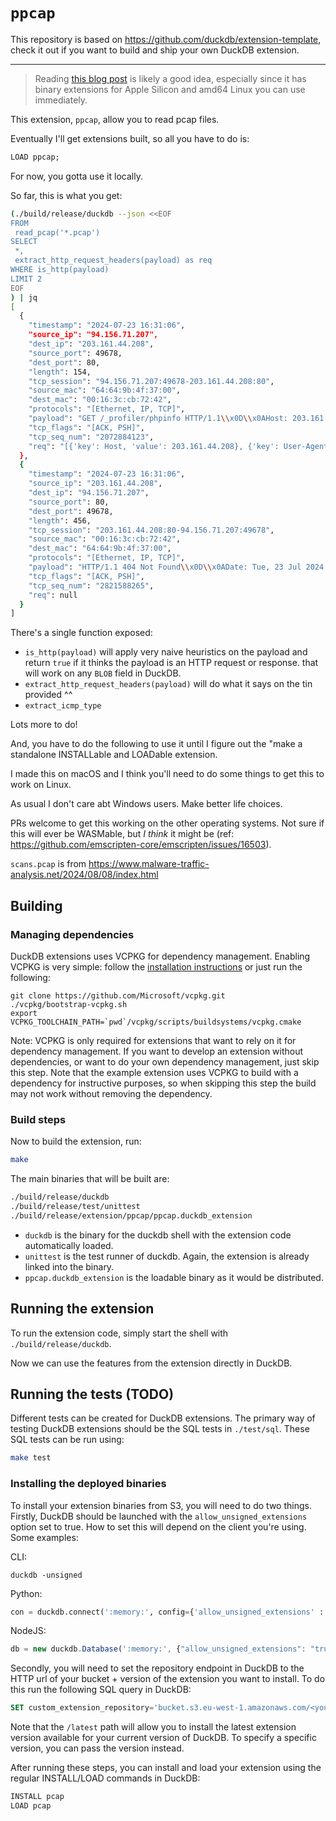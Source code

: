# `ppcap`

This repository is based on https://github.com/duckdb/extension-template, check it out if you want to build and ship your own DuckDB extension.

---

>Reading [this blog post](https://rud.is/b/2024/08/26/reading-pcap-files-directly-with-duckdb/) is likely a good idea, especially since it has binary extensions for Apple Silicon and amd64 Linux you can use immediately.

This extension, `ppcap`, allow you to read pcap files.

Eventually I'll get extensions built, so all you have to do is:

```sql
LOAD ppcap;
```

For now, you gotta use it locally.

So far, this is what you get:

```bash
(./build/release/duckdb --json <<EOF
FROM
 read_pcap('*.pcap')
SELECT
 *,
 extract_http_request_headers(payload) as req
WHERE is_http(payload)
LIMIT 2
EOF
) | jq
[
  {
    "timestamp": "2024-07-23 16:31:06",
    "source_ip": "94.156.71.207",
    "dest_ip": "203.161.44.208",
    "source_port": 49678,
    "dest_port": 80,
    "length": 154,
    "tcp_session": "94.156.71.207:49678-203.161.44.208:80",
    "source_mac": "64:64:9b:4f:37:00",
    "dest_mac": "00:16:3c:cb:72:42",
    "protocols": "[Ethernet, IP, TCP]",
    "payload": "GET /_profiler/phpinfo HTTP/1.1\\x0D\\x0AHost: 203.161.44.208\\x0D\\x0AUser-Agent: Web Downloader/6.9\\x0D\\x0AAccept-Charset: utf-8\\x0D\\x0AAccept-Encoding: gzip\\x0D\\x0AConnection: close\\x0D\\x0A\\x0D\\x0A",
    "tcp_flags": "[ACK, PSH]",
    "tcp_seq_num": "2072884123",
    "req": "[{'key': Host, 'value': 203.161.44.208}, {'key': User-Agent, 'value': Web Downloader/6.9}, {'key': Accept-Charset, 'value': utf-8}, {'key': Accept-Encoding, 'value': gzip}, {'key': Connection, 'value': close}]"
  },
  {
    "timestamp": "2024-07-23 16:31:06",
    "source_ip": "203.161.44.208",
    "dest_ip": "94.156.71.207",
    "source_port": 80,
    "dest_port": 49678,
    "length": 456,
    "tcp_session": "203.161.44.208:80-94.156.71.207:49678",
    "source_mac": "00:16:3c:cb:72:42",
    "dest_mac": "64:64:9b:4f:37:00",
    "protocols": "[Ethernet, IP, TCP]",
    "payload": "HTTP/1.1 404 Not Found\\x0D\\x0ADate: Tue, 23 Jul 2024 16:31:06 GMT\\x0D\\x0AServer: Apache/2.4.52 (Ubuntu)\\x0D\\x0AContent-Length: 276\\x0D\\x0AConnection: close\\x0D\\x0AContent-Type: text/html; charset=iso-8859-1\\x0D\\x0A\\x0D\\x0A<!DOCTYPE HTML PUBLIC \\x22-//IETF//DTD HTML 2.0//EN\\x22>\\x0A<html><head>\\x0A<title>404 Not Found</title>\\x0A</head><body>\\x0A<h1>Not Found</h1>\\x0A<p>The requested URL was not found on this server.</p>\\x0A<hr>\\x0A<address>Apache/2.4.52 (Ubuntu) Server at 203.161.44.208 Port 80</address>\\x0A</body></html>\\x0A",
    "tcp_flags": "[ACK, PSH]",
    "tcp_seq_num": "2821588265",
    "req": null
  }
]
```

There's a single function exposed:

- `is_http(payload)` will apply very naive heuristics on the payload and return `true` if it thinks the payload is an HTTP request or response. that will work on any `BLOB` field in DuckDB.
- `extract_http_request_headers(payload)` will do what it says on the tin provided ^^
- `extract_icmp_type`

Lots more to do!

And, you have to do the following to use it until I figure out the "make a standalone INSTALLable and LOADable extension.

I made this on macOS and I think you'll need to do some things to get this to work on Linux.

As usual I don't care abt Windows users. Make better life choices.

PRs welcome to get this working on the other operating systems. Not sure if this will ever be WASMable, but _I think_ it might be (ref: https://github.com/emscripten-core/emscripten/issues/16503).

`scans.pcap` is from https://www.malware-traffic-analysis.net/2024/08/08/index.html


## Building
### Managing dependencies
DuckDB extensions uses VCPKG for dependency management. Enabling VCPKG is very simple: follow the [installation instructions](https://vcpkg.io/en/getting-started) or just run the following:
```shell
git clone https://github.com/Microsoft/vcpkg.git
./vcpkg/bootstrap-vcpkg.sh
export VCPKG_TOOLCHAIN_PATH=`pwd`/vcpkg/scripts/buildsystems/vcpkg.cmake
```
Note: VCPKG is only required for extensions that want to rely on it for dependency management. If you want to develop an extension without dependencies, or want to do your own dependency management, just skip this step. Note that the example extension uses VCPKG to build with a dependency for instructive purposes, so when skipping this step the build may not work without removing the dependency.

### Build steps
Now to build the extension, run:
```sh
make
```
The main binaries that will be built are:
```sh
./build/release/duckdb
./build/release/test/unittest
./build/release/extension/ppcap/ppcap.duckdb_extension
```
- `duckdb` is the binary for the duckdb shell with the extension code automatically loaded.
- `unittest` is the test runner of duckdb. Again, the extension is already linked into the binary.
- `ppcap.duckdb_extension` is the loadable binary as it would be distributed.

## Running the extension
To run the extension code, simply start the shell with `./build/release/duckdb`.

Now we can use the features from the extension directly in DuckDB.

## Running the tests (TODO)
Different tests can be created for DuckDB extensions. The primary way of testing DuckDB extensions should be the SQL tests in `./test/sql`. These SQL tests can be run using:
```sh
make test
```

### Installing the deployed binaries
To install your extension binaries from S3, you will need to do two things. Firstly, DuckDB should be launched with the
`allow_unsigned_extensions` option set to true. How to set this will depend on the client you're using. Some examples:

CLI:
```shell
duckdb -unsigned
```

Python:
```python
con = duckdb.connect(':memory:', config={'allow_unsigned_extensions' : 'true'})
```

NodeJS:
```js
db = new duckdb.Database(':memory:', {"allow_unsigned_extensions": "true"});
```

Secondly, you will need to set the repository endpoint in DuckDB to the HTTP url of your bucket + version of the extension
you want to install. To do this run the following SQL query in DuckDB:
```sql
SET custom_extension_repository='bucket.s3.eu-west-1.amazonaws.com/<your_extension_name>/latest';
```
Note that the `/latest` path will allow you to install the latest extension version available for your current version of
DuckDB. To specify a specific version, you can pass the version instead.

After running these steps, you can install and load your extension using the regular INSTALL/LOAD commands in DuckDB:
```sql
INSTALL pcap
LOAD pcap
```
